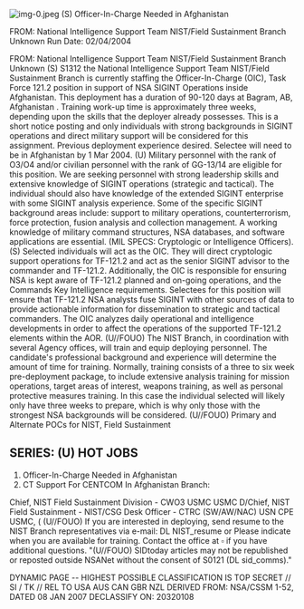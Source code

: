 ![img-0.jpeg](img-0.jpeg)
(S) Officer-In-Charge Needed in Afghanistan

FROM: National Intelligence Support Team NIST/Field Sustainment Branch Unknown
Run Date: 02/04/2004

FROM: National Intelligence Support Team NIST/Field Sustainment Branch
Unknown
(S) S1312 the National Intelligence Support Team NIST/Field Sustainment Branch is currently staffing the Officer-In-Charge (OIC), Task Force 121.2 position in support of NSA SIGINT Operations inside Afghanistan. This deployment has a duration of 90-120 days at Bagram, AB, Afghanistan . Training work-up time is approximately three weeks, depending upon the skills that the deployer already possesses. This is a short notice posting and only individuals with strong backgrounds in SIGINT operations and direct military support will be considered for this assignment. Previous deployment experience desired. Selectee will need to be in Afghanistan by 1 Mar 2004.
(U) Military personnel with the rank of O3/O4 and/or civilian personnel with the rank of GG-13/14 are eligible for this position. We are seeking personnel with strong leadership skills and extensive knowledge of SIGINT operations (strategic and tactical). The individual should also have knowledge of the extended SIGINT enterprise with some SIGINT analysis experience. Some of the specific SIGINT background areas include: support to military operations, counterterrorism, force protection, fusion analysis and collection management. A working knowledge of military command structures, NSA databases, and software applications are essential. (MIL SPECS: Cryptologic or Intelligence Officers).
(S) Selected individuals will act as the OIC. They will direct cryptologic support operations for TF-121.2 and act as the senior SIGINT advisor to the commander and TF-121.2. Additionally, the OIC is responsible for ensuring NSA is kept aware of TF-121.2 planned and on-going operations, and the Commands Key Intelligence requirements. Selectees for this position will ensure that TF-121.2 NSA analysts fuse SIGINT with other sources of data to provide actionable information for dissemination to strategic and tactical commanders. The OIC analyzes daily operational and intelligence developments in order to affect the operations of the supported TF-121.2 elements within the AOR.
(U//FOUO) The NIST Branch, in coordination with several Agency offices, will train and equip deploying personnel. The candidate's professional background and experience will determine the amount of time for training. Normally, training consists of a three to six week pre-deployment package, to include extensive analysis training for mission operations, target areas of interest, weapons training, as well as personal protective measures training. In this case the individual selected will likely only have three weeks to prepare, which is why only those with the strongest NSA backgrounds will be considered.
(U//FOUO) Primary and Alternate POCs for NIST, Field Sustainment

## SERIES: (U) HOT JOBS

1. Officer-In-Charge Needed in Afghanistan
2. CT Support For CENTCOM In Afghanistan
Branch:

Chief, NIST Field Sustainment Division - CWO3 USMC USMC
D/Chief, NIST Field Sustainment - NIST/CSG Desk Officer - CTRC (SW/AW/NAC) USN
CPE USMC, ( (U//FOUO) If you are interested in deploying, send resume to the NIST Branch representatives via e-mail: DL NIST_resume or Please indicate when you are available for training. Contact the office at $\square$ if you have additional questions.
"(U//FOUO) SIDtoday articles may not be republished or reposted outside NSANet without the consent of S0121 (DL sid_comms)."

DYNAMIC PAGE -- HIGHEST POSSIBLE CLASSIFICATION IS
TOP SECRET // SI / TK // REL TO USA AUS CAN GBR NZL
DERIVED FROM: NSA/CSSM 1-52, DATED 08 JAN 2007 DECLASSIFY ON: 20320108
